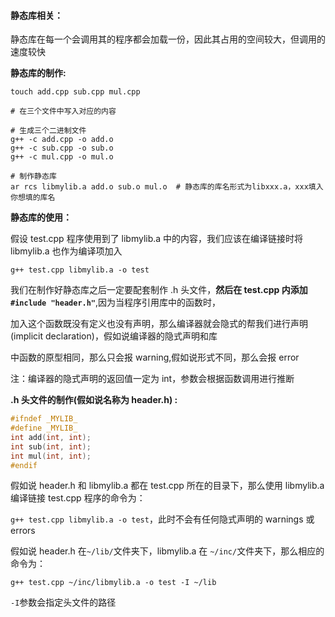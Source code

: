 #### 静态库相关：

静态库在每一个会调用其的程序都会加载一份，因此其占用的空间较大，但调用的速度较快

**静态库的制作:**

```shell
touch add.cpp sub.cpp mul.cpp

# 在三个文件中写入对应的内容

# 生成三个二进制文件
g++ -c add.cpp -o add.o
g++ -c sub.cpp -o sub.o
g++ -c mul.cpp -o mul.o

# 制作静态库
ar rcs libmylib.a add.o sub.o mul.o  # 静态库的库名形式为libxxx.a，xxx填入你想填的库名
```

**静态库的使用：**

假设 test.cpp 程序使用到了 libmylib.a 中的内容，我们应该在编译链接时将 libmylib.a 也作为编译项加入

`g++ test.cpp libmylib.a -o test`

我们在制作好静态库之后一定要配套制作 .h 头文件，**然后在 test.cpp 内添加 `#include "header.h"`**,因为当程序引用库中的函数时，

加入这个函数既没有定义也没有声明，那么编译器就会隐式的帮我们进行声明(implicit declaration)，假如说编译器的隐式声明和库

中函数的原型相同，那么只会报 warning,假如说形式不同，那么会报 error

注：编译器的隐式声明的返回值一定为 int，参数会根据函数调用进行推断

**.h 头文件的制作(假如说名称为 header.h) :**

```c++
#ifndef _MYLIB_
#define _MYLIB_
int add(int, int);
int sub(int, int);
int mul(int, int);
#endif
```

假如说 header.h 和 libmylib.a 都在 test.cpp 所在的目录下，那么使用 libmylib.a 编译链接 test.cpp 程序的命令为：

`g++ test.cpp libmylib.a -o test`，此时不会有任何隐式声明的 warnings 或 errors

假如说 header.h 在`~/lib/`文件夹下，libmylib.a 在 `~/inc/`文件夹下，那么相应的命令为：

`g++ test.cpp ~/inc/libmylib.a -o test -I ~/lib`

`-I`参数会指定头文件的路径





